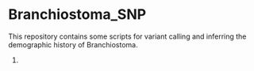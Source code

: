 # Branchiostoma_SNP
This repository contains some scripts for variant calling and inferring the demographic history of Branchiostoma.

1. 


